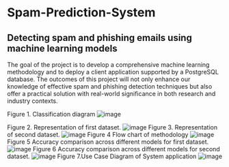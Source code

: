 # Spam-Prediction-System
## Detecting spam and phishing emails using machine learning models

The goal of the project is to develop a comprehensive machine learning methodology and to deploy a client application supported by a PostgreSQL database. The outcomes of this project will not only enhance our knowledge of effective spam and phishing detection techniques but also offer a practical solution with real-world significance in both research and industry contexts.

Figure 1. Classification diagram
![image](https://github.com/user-attachments/assets/01ad9d16-18f2-4cb9-aaa9-c9eb67d2502b)

Figure 2. Representation of first dataset. 
![image](https://github.com/user-attachments/assets/449faa2b-fe45-4192-9ecb-001839c0c51b)
Figure 3. Representation of second dataset. 
![image](https://github.com/user-attachments/assets/5a978a5d-18be-4de4-8c38-c2a5a08f81e3)
Figure 4 Flow chart of methodology
![image](https://github.com/user-attachments/assets/b89d384d-ae31-405a-9308-50fa3daee135)
Figure 5 Accuracy comparison across different models for first dataset.
![image](https://github.com/user-attachments/assets/3866f4f6-0a96-4794-b7d4-b41ff0c5509b)
Figure 6 Accuracy comparison across different models for second dataset.
![image](https://github.com/user-attachments/assets/99815b1e-b9dc-4d47-ae57-d64f2428d6d7)
Figure 7.Use Case Diagram of System application
![image](https://github.com/user-attachments/assets/7e49d652-ca59-4be9-9fe1-e9a62d32b2df)
